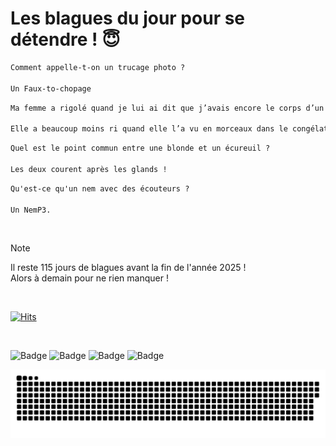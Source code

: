 
<h1>Les blagues du jour pour se détendre ! 😇</h1>

```diff
Comment appelle-t-on un trucage photo ?

Un Faux-to-chopage
```

```diff
Ma femme a rigolé quand je lui ai dit que j’avais encore le corps d’un jeune de 18 ans.

Elle a beaucoup moins ri quand elle l’a vu en morceaux dans le congélateur.
```

```diff
Quel est le point commun entre une blonde et un écureuil ?

Les deux courent après les glands !
```

```diff
Qu'est-ce qu'un nem avec des écouteurs ?

Un NemP3.
```

<br/>

> [!NOTE]
> Il reste 115 jours de blagues avant la fin de l'année 2025 ! <br/>
> Alors à demain pour ne rien manquer !

<br/>


[![Hits](https://hits.seeyoufarm.com/api/count/incr/badge.svg?url=https%3A%2F%2Fgithub.com%2FClems02%2Fhit-counter&count_bg=%23003E80&title_bg=%235C9FE1&icon=powershell.svg&icon_color=%23FFFFFF&title=Visite&edge_flat=false)](https://hits.seeyoufarm.com)


<br/>


![Badge](https://img.shields.io/badge/Last%20updated%20on-white?style=for-the-badge&logo=clockify)   ![Badge](https://img.shields.io/badge/08/09-white?style=for-the-badge) ![Badge](https://img.shields.io/badge/at-white?style=for-the-badge) ![Badge](https://img.shields.io/badge/03:26-white?style=for-the-badge)


<p align="center">
 <img width="1000" src="assets/github-snake.svg" alt="snake"/>
</p>
